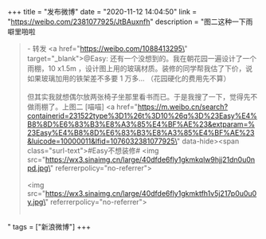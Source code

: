 +++
title = "发布微博"
date = "2020-11-12 14:04:50"
link = "https://weibo.com/2381077925/JtBAuxnfh"
description = "图二这种一下雨噼里啪啦<br><blockquote> - 转发 <a href=\"https://weibo.com/1088413295\" target=\"_blank\">@Easy</a>: 还有一个没想到的。我在朝花园一遍设计了一个雨棚，10 x1.5m ，设计图上用的玻璃材质。装修的同学帮我估了下价，说如果玻璃加用的铁架差不多要 1 万多… （花园硬化的费用先不算）<br><br>但其实我就想偶尔放两张椅子坐那里看书而已。于是我搜了一下，觉得先不做雨棚了。上图二 [喵喵]  <a href=\"https://m.weibo.cn/search?containerid=231522type%3D1%26t%3D10%26q%3D%23Easy%E4%B8%8D%E6%83%B3%E8%A3%85%E4%BF%AE%23&extparam=%23Easy%E4%B8%8D%E6%83%B3%E8%A3%85%E4%BF%AE%23&luicode=10000011&lfid=1076032381077925\" data-hide><span class=\"surl-text\">#Easy不想装修#</span></a> <img src=\"https://wx3.sinaimg.cn/large/40dfde6fly1gkmkqlw9hjj21dn0u0npd.jpg\" referrerpolicy=\"no-referrer\"><br><br><img src=\"https://wx3.sinaimg.cn/large/40dfde6fly1gkmktfh1v5j217p0u0u0y.jpg\" referrerpolicy=\"no-referrer\"><br><br></blockquote>"
tags = ["新浪微博"]
+++
